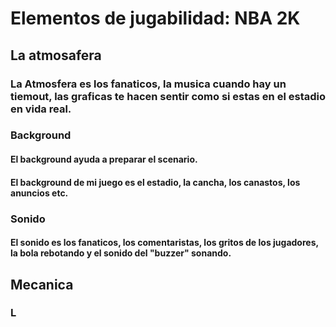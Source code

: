 # Elementos de jugabilidad: NBA 2K

## La atmosafera 
### La Atmosfera es los fanaticos, la musica cuando hay un tiemout, las  graficas te hacen sentir como si estas en el estadio en vida real.

### Background
#### El background ayuda a preparar el scenario.
#### El background de mi juego es el estadio, la cancha, los canastos, los anuncios etc.
### Sonido
#### El sonido es los fanaticos, los comentaristas, los gritos de los jugadores, la bola rebotando y el sonido del "buzzer" sonando.
## Mecanica
### L
